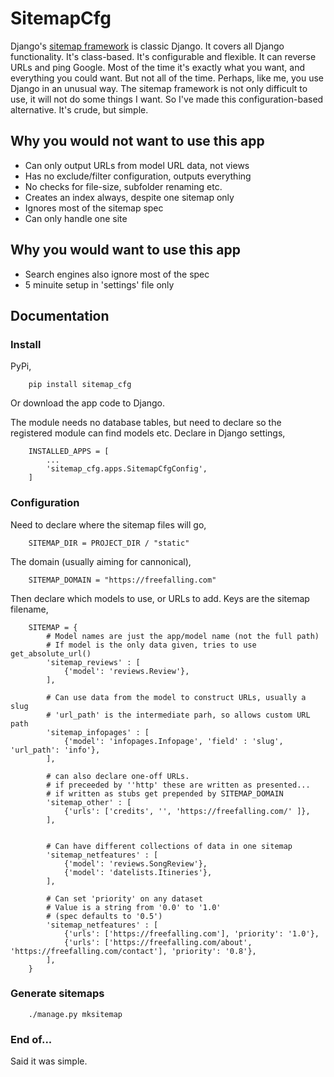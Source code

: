# SitemapCfg
Django's [sitemap framework](https://docs.djangoproject.com/en/4.1/ref/contrib/sitemaps/) is classic Django. It covers all Django functionality. It's class-based. It's configurable and flexible. It can reverse URLs and ping Google. Most of the time it's exactly what you want, and everything you could want. But not all of the time. Perhaps, like me, you use Django in an unusual way. The sitemap framework is not only difficult to use, it will not do some things I want. So I've made this configuration-based alternative. It's crude, but simple.


## Why you would not want to use this app
- Can only output URLs from model URL data, not views
- Has no exclude/filter configuration, outputs everything
- No checks for file-size, subfolder renaming etc.
- Creates an index always, despite one sitemap only
- Ignores most of the sitemap spec
- Can only handle one site

## Why you would want to use this app
- Search engines also ignore most of the spec
- 5 minuite setup in 'settings' file only


## Documentation
### Install
PyPi,

        pip install sitemap_cfg

Or download the app code to Django.

The module needs no database tables, but need to declare so the registered module can find models etc. Declare in Django settings,

        INSTALLED_APPS = [
            ...
            'sitemap_cfg.apps.SitemapCfgConfig',
        ] 

 
### Configuration
Need to declare where the sitemap files will go,

        SITEMAP_DIR = PROJECT_DIR / "static"

The domain (usually aiming for cannonical),

        SITEMAP_DOMAIN = "https://freefalling.com"

Then declare which models to use, or URLs to add. Keys are the sitemap filename,

        SITEMAP = {
            # Model names are just the app/model name (not the full path)
            # If model is the only data given, tries to use get_absolute_url()
            'sitemap_reviews' : [
                {'model': 'reviews.Review'},
            ],

            # Can use data from the model to construct URLs, usually a slug
            # 'url_path' is the intermediate parh, so allows custom URL path 
            'sitemap_infopages' : [
                {'model': 'infopages.Infopage', 'field' : 'slug', 'url_path': 'info'},
            ],

            # can also declare one-off URLs. 
            # if preceeded by ''http' these are written as presented...
            # if written as stubs get prepended by SITEMAP_DOMAIN
            'sitemap_other' : [
                {'urls': ['credits', '', 'https://freefalling.com/' ]},
            ], 


            # Can have different collections of data in one sitemap
            'sitemap_netfeatures' : [
                {'model': 'reviews.SongReview'},
                {'model': 'datelists.Itineries'},
            ],

            # Can set 'priority' on any dataset
            # Value is a string from '0.0' to '1.0' 
            # (spec defaults to '0.5')
            'sitemap_netfeatures' : [
                {'urls': ['https://freefalling.com'], 'priority': '1.0'},
                {'urls': ['https://freefalling.com/about', 'https://freefalling.com/contact'], 'priority': '0.8'},
            ],
        }

### Generate sitemaps

        ./manage.py mksitemap


### End of...
Said it was simple.
